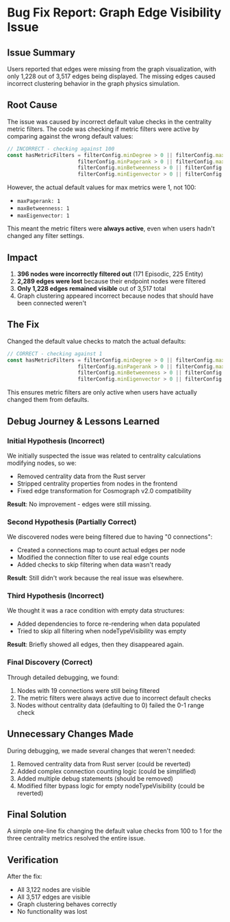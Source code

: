 # Bug Fix Report: Graph Edge Visibility Issue

## Issue Summary
Users reported that edges were missing from the graph visualization, with only 1,228 out of 3,517 edges being displayed. The missing edges caused incorrect clustering behavior in the graph physics simulation.

## Root Cause
The issue was caused by incorrect default value checks in the centrality metric filters. The code was checking if metric filters were active by comparing against the wrong default values:

```javascript
// INCORRECT - checking against 100
const hasMetricFilters = filterConfig.minDegree > 0 || filterConfig.maxDegree < 100 ||
                       filterConfig.minPagerank > 0 || filterConfig.maxPagerank < 100 ||
                       filterConfig.minBetweenness > 0 || filterConfig.maxBetweenness < 100 ||
                       filterConfig.minEigenvector > 0 || filterConfig.maxEigenvector < 100;
```

However, the actual default values for max metrics were 1, not 100:
- `maxPagerank: 1`
- `maxBetweenness: 1`
- `maxEigenvector: 1`

This meant the metric filters were **always active**, even when users hadn't changed any filter settings.

## Impact
1. **396 nodes were incorrectly filtered out** (171 Episodic, 225 Entity)
2. **2,289 edges were lost** because their endpoint nodes were filtered
3. **Only 1,228 edges remained visible** out of 3,517 total
4. Graph clustering appeared incorrect because nodes that should have been connected weren't

## The Fix
Changed the default value checks to match the actual defaults:

```javascript
// CORRECT - checking against 1
const hasMetricFilters = filterConfig.minDegree > 0 || filterConfig.maxDegree < 100 ||
                       filterConfig.minPagerank > 0 || filterConfig.maxPagerank < 1 ||
                       filterConfig.minBetweenness > 0 || filterConfig.maxBetweenness < 1 ||
                       filterConfig.minEigenvector > 0 || filterConfig.maxEigenvector < 1;
```

This ensures metric filters are only active when users have actually changed them from defaults.

## Debug Journey & Lessons Learned

### Initial Hypothesis (Incorrect)
We initially suspected the issue was related to centrality calculations modifying nodes, so we:
- Removed centrality data from the Rust server
- Stripped centrality properties from nodes in the frontend
- Fixed edge transformation for Cosmograph v2.0 compatibility

**Result**: No improvement - edges were still missing.

### Second Hypothesis (Partially Correct)
We discovered nodes were being filtered due to having "0 connections":
- Created a connections map to count actual edges per node
- Modified the connection filter to use real edge counts
- Added checks to skip filtering when data wasn't ready

**Result**: Still didn't work because the real issue was elsewhere.

### Third Hypothesis (Incorrect)
We thought it was a race condition with empty data structures:
- Added dependencies to force re-rendering when data populated
- Tried to skip all filtering when nodeTypeVisibility was empty

**Result**: Briefly showed all edges, then they disappeared again.

### Final Discovery (Correct)
Through detailed debugging, we found:
1. Nodes with 19 connections were still being filtered
2. The metric filters were always active due to incorrect default checks
3. Nodes without centrality data (defaulting to 0) failed the 0-1 range check

## Unnecessary Changes Made
During debugging, we made several changes that weren't needed:
1. Removed centrality data from Rust server (could be reverted)
2. Added complex connection counting logic (could be simplified)
3. Added multiple debug statements (should be removed)
4. Modified filter bypass logic for empty nodeTypeVisibility (could be reverted)

## Final Solution
A simple one-line fix changing the default value checks from 100 to 1 for the three centrality metrics resolved the entire issue.

## Verification
After the fix:
- All 3,122 nodes are visible
- All 3,517 edges are visible
- Graph clustering behaves correctly
- No functionality was lost